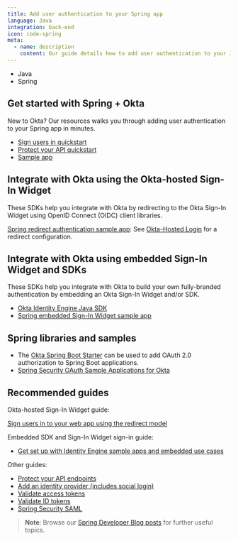 ```yaml
---
title: Add user authentication to your Spring app
language: Java
integration: back-end
icon: code-spring
meta:
  - name: description
    content: Our guide details how to add user authentication to your Java Spring app.
---
```


<ul class='language-tabs'>
	<li>
		<RouterLink to='/code/java/'>
			<i class='icon code-java-32'></i><span>Java</span>
		</RouterLink>
	</li>
	<li >
		<RouterLink to='/code/java/spring/'>
			<i class='icon code-spring-32'></i><span>Spring</span>
		</RouterLink>
	</li>
</ul>

## Get started with Spring + Okta

New to Okta? Our resources walks you through adding user authentication to your Spring app in minutes.

<ul class='language-ctas'>
	<li>
		<a href='/docs/guides/sign-into-web-app-redirect/spring-boot/main/' class='Button--blueDarkOutline' data-proofer-ignore>
			<span>Sign users in quickstart</span>
		</a>
	</li>
	<li>
        <a href='/docs/guides/protect-your-api/springboot/main/' class='Button--blueDarkOutline' data-proofer-ignore>
            <span>Protect your API quickstart</span>
        </a>
  </li>
	<li>
		<a href='https://github.com/okta-samples/okta-spring-boot-sample' class='Button--blueDarkOutline' data-proofer-ignore>
			<span>Sample app</span>
		</a>
	</li>
</ul>

## Integrate with Okta using the Okta-hosted Sign-In Widget

These SDKs help you integrate with Okta by redirecting to the Okta Sign-In Widget using OpenID Connect (OIDC) client libraries.

[Spring redirect authentication sample app](https://github.com/okta/samples-java-spring): See [Okta-Hosted Login](https://github.com/okta/samples-java-spring/tree/master/okta-hosted-login) for a redirect configuration.

## Integrate with Okta using embedded Sign-In Widget and SDKs

These SDKs help you integrate with Okta to build your own fully-branded authentication by embedding an Okta Sign-In Widget and/or SDK.

* [Okta Identity Engine Java SDK](https://github.com/okta/okta-idx-java)
* [Spring embedded Sign-In Widget sample app](https://github.com/okta/okta-idx-java/tree/master/samples/embedded-sign-in-widget)

## Spring libraries and samples

* The [Okta Spring Boot Starter](https://github.com/okta/okta-spring-boot) can be used to add OAuth 2.0 authorization to Spring Boot applications.
* [Spring Security OAuth Sample Applications for Okta](https://github.com/okta/samples-java-spring)

## Recommended guides

Okta-hosted Sign-In Widget guide:

[Sign users in to your web app using the redirect model](/docs/guides/sign-into-web-app-redirect/spring-boot/main/)

Embedded SDK and Sign-In Widget sign-in guide:

- [Get set up with Identity Engine sample apps and embedded use cases](/docs/guides/oie-embedded-common-org-setup/java/main/)

Other guides:

* [Protect your API endpoints](/docs/guides/protect-your-api/nodeexpress/main/)
* [Add an identity provider (includes social login)](/docs/guides/identity-providers/)
* [Validate access tokens](/docs/guides/validate-access-tokens)
* [Validate ID tokens](/docs/guides/validate-id-tokens)
* [Spring Security SAML](/code/java/spring_security_saml/)

> **Note**: Browse our [Spring Developer Blog posts](/search/#q=spring&f:@commonoktasource=[Developer%20blog]) for further useful topics.
